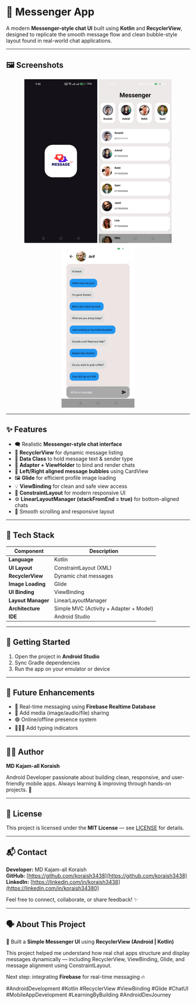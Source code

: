 # 💬 Messenger App  

A modern **Messenger-style chat UI** built using **Kotlin** and **RecyclerView**, designed to replicate the smooth message flow and clean bubble-style layout found in real-world chat applications.

---

## 🖼️ Screenshots  

<p align="center">
  <img src="https://github.com/koraish3438/Messenger/raw/master/Screenshot_2025-10-25-21-43-41-94_cc27777ad130dd5725f13134dc2e387d.jpg" width="200">
  <img src="https://github.com/koraish3438/Messenger/raw/master/Screenshot_2025-10-25-21-43-09-83_cc27777ad130dd5725f13134dc2e387d.jpg" width="200">
  <img src="https://github.com/koraish3438/Messenger/raw/master/Screenshot_2025-10-25-21-43-15-28_cc27777ad130dd5725f13134dc2e387d.jpg" width="200">
  </p>

---

## ✨ Features  

- 🗨️ Realistic **Messenger-style chat interface**  
- 🧩 **RecyclerView** for dynamic message listing  
- 🧠 **Data Class** to hold message text & sender type  
- 🔄 **Adapter + ViewHolder** to bind and render chats  
- 💬 **Left/Right aligned message bubbles** using CardView  
- 🖼️ **Glide** for efficient profile image loading  
- 💡 **ViewBinding** for clean and safe view access  
- 🎨 **ConstraintLayout** for modern responsive UI  
- ⚙️ **LinearLayoutManager (stackFromEnd = true)** for bottom-aligned chats  
- 🚀 Smooth scrolling and responsive layout  

---

## 🧱 Tech Stack  

| Component | Description |
|------------|-------------|
| **Language** | Kotlin |
| **UI Layout** | ConstraintLayout (XML) |
| **RecyclerView** | Dynamic chat messages |
| **Image Loading** | Glide |
| **UI Binding** | ViewBinding |
| **Layout Manager** | LinearLayoutManager |
| **Architecture** | Simple MVC (Activity + Adapter + Model) |
| **IDE** | Android Studio |

---

## 📱 Getting Started  

1. Open the project in **Android Studio**  
2. Sync Gradle dependencies  
3. Run the app on your emulator or device  

---

## 🚀 Future Enhancements  

- 💬 Real-time messaging using **Firebase Realtime Database**  
- 📸 Add media (image/audio/file) sharing  
- 🟢 Online/offline presence system  
- 🧑‍🤝‍🧑 Add typing indicators  

---

## 👨‍💻 Author  

**MD Kajam-all Koraish**  

Android Developer passionate about building clean, responsive, and user-friendly mobile apps. Always learning & improving through hands-on projects. 🚀  

---

## 📝 License  

This project is licensed under the **MIT License** — see [LICENSE](LICENSE) for details.  

---

## 📬 Contact  

**Developer:** MD Kajam-all Koraish  
**GitHub:** [https://github.com/koraish3438](https://github.com/koraish3438)  
**LinkedIn:** [https://linkedin.com/in/koraish3438](https://linkedin.com/in/koraish34380)  

Feel free to connect, collaborate, or share feedback! ✨  

---

## 🗣️ About This Project  

📱 Built a **Simple Messenger UI** using **RecyclerView (Android | Kotlin)**  

This project helped me understand how real chat apps structure and display messages dynamically — including RecyclerView, ViewBinding, Glide, and message alignment using ConstraintLayout.  

Next step: integrating **Firebase** for real-time messaging 🔥  

#AndroidDevelopment #Kotlin #RecyclerView #ViewBinding #Glide #ChatUI #MobileAppDevelopment #LearningByBuilding #AndroidDevJourney
